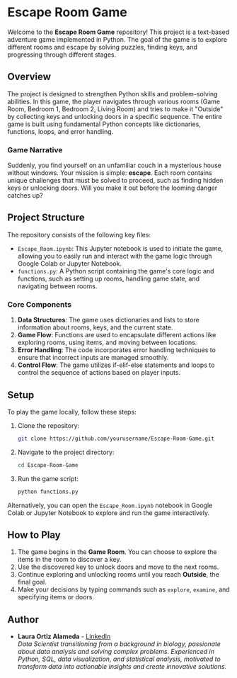 
# Escape Room Game

Welcome to the **Escape Room Game** repository! This project is a text-based adventure game implemented in Python. The goal of the game is to explore different rooms and escape by solving puzzles, finding keys, and progressing through different stages.

## Overview

The project is designed to strengthen Python skills and problem-solving abilities. In this game, the player navigates through various rooms (Game Room, Bedroom 1, Bedroom 2, Living Room) and tries to make it "Outside" by collecting keys and unlocking doors in a specific sequence. The entire game is built using fundamental Python concepts like dictionaries, functions, loops, and error handling.

### Game Narrative

Suddenly, you find yourself on an unfamiliar couch in a mysterious house without windows. Your mission is simple: **escape**. Each room contains unique challenges that must be solved to proceed, such as finding hidden keys or unlocking doors. Will you make it out before the looming danger catches up?

## Project Structure

The repository consists of the following key files:

- `Escape_Room.ipynb`: This Jupyter notebook is used to initiate the game, allowing you to easily run and interact with the game logic through Google Colab or Jupyter Notebook.
- `functions.py`: A Python script containing the game's core logic and functions, such as setting up rooms, handling game state, and navigating between rooms.

### Core Components

1. **Data Structures**: The game uses dictionaries and lists to store information about rooms, keys, and the current state.
2. **Game Flow**: Functions are used to encapsulate different actions like exploring rooms, using items, and moving between locations.
3. **Error Handling**: The code incorporates error handling techniques to ensure that incorrect inputs are managed smoothly.
4. **Control Flow**: The game utilizes if-elif-else statements and loops to control the sequence of actions based on player inputs.

## Setup

To play the game locally, follow these steps:

1. Clone the repository:
   ```sh
   git clone https://github.com/yourusername/Escape-Room-Game.git
   ```
2. Navigate to the project directory:
   ```sh
   cd Escape-Room-Game
   ```
3. Run the game script:
   ```sh
   python functions.py
   ```

Alternatively, you can open the `Escape_Room.ipynb` notebook in Google Colab or Jupyter Notebook to explore and run the game interactively.

## How to Play

1. The game begins in the **Game Room**. You can choose to explore the items in the room to discover a key.
2. Use the discovered key to unlock doors and move to the next rooms.
3. Continue exploring and unlocking rooms until you reach **Outside**, the final goal.
4. Make your decisions by typing commands such as `explore`, `examine`, and specifying items or doors.

## Author

- **Laura Ortiz Alameda** - [LinkedIn](https://www.linkedin.com/in/laura-ortiz-alameda/)  
  *Data Scientist transitioning from a background in biology, passionate about data analysis and solving complex problems. Experienced in Python, SQL, data visualization, and statistical analysis, motivated to transform data into actionable insights and create innovative solutions.*

